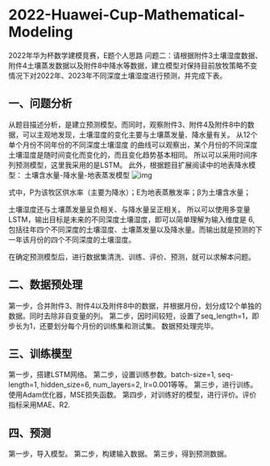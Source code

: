 # 2022-Huawei-Cup-Mathematical-Modeling
2022年华为杯数学建模竞赛，E题个人思路
问题二：请根据附件3土壤湿度数据、附件4土壤蒸发数据以及附件8中降水等数据，建立模型对保持目前放牧策略不变情况下对2022年、2023年不同深度土壤湿度进行预测，并完成下表。
## 一、问题分析
从题目描述分析，是建立预测模型。而同时，观察附件3、附件4及附件8中的数据，可以主观地发现，土壤湿度的变化主要与土壤蒸发量、降水量有关。
从12个 单个月份不同年份的不同深度土壤湿度 的曲线可以观察出，某个月份的不同深度土壤湿度是随时间变化而变化的，而且变化趋势基本相同。
所以可以采用时间序列预测模型，这里我采用的是LSTM。
此外，根据题目扩展阅读中的地表降水模型：
土壤含水量-降水量-地表蒸发模型
![img](file:///.\readme_figure\wps1.png)
                                                    
式中，P为该牧区供水率（主要为降水）；E为地表蒸散发率；β为土壤含水量；

土壤湿度还与土壤蒸发量呈负相关、与降水量呈正相关。
所以可以使用多变量LSTM，输出目标是未来的不同深度土壤湿度，即可以简单理解为输入维度是 6, 包括往年四个不同深度的土壤湿度、土壤蒸发量以及降水量。而输出就是预测的下一年该月份的四个不同深度的土壤湿度。

在确定预测模型后，进行数据集清洗、训练、评价、预测，就可以求解本问题。
## 二、数据预处理
第一步，合并附件3、附件4以及附件8中的数据，并根据月份，划分成12个单独的数据。同时去除非自变量的列。
第二步，因时间较短，设置了seq_length=1，即步长为1，还要划分每个月份的训练集和测试集。
数据预处理完毕。
## 三、训练模型
第一步，搭建LSTM网络。
第二步，设置训练参数。batch-size=1, seq-length=1, hidden_size=6, num_layers=2, lr=0.001等等。
第三步，进行训练。使用Adam优化器，MSE损失函数。
第四步，对训练好的模型，进行评价。评价指标采用MAE、R2.
## 四、预测
第一步，导入模型。
第二步，构建输入数据。
第三步，得到预测数据。
